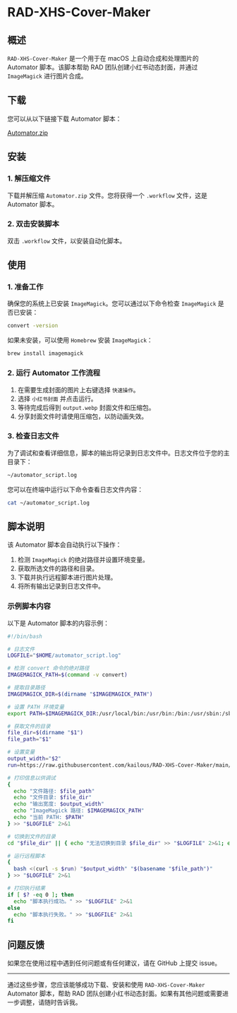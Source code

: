 
# RAD-XHS-Cover-Maker

## 概述

`RAD-XHS-Cover-Maker` 是一个用于在 macOS 上自动合成和处理图片的 Automator 脚本。该脚本帮助 RAD 团队创建小红书动态封面，并通过 `ImageMagick` 进行图片合成。

## 下载

您可以从以下链接下载 Automator 脚本：

[Automator.zip](https://raw.githubusercontent.com/kailous/RAD-XHS-Cover-Maker/main/Automator.zip)

## 安装

### 1. 解压缩文件

下载并解压缩 `Automator.zip` 文件。您将获得一个 `.workflow` 文件，这是 Automator 脚本。

### 2. 双击安装脚本

双击 `.workflow` 文件，以安装自动化脚本。

## 使用

### 1. 准备工作

确保您的系统上已安装 `ImageMagick`。您可以通过以下命令检查 `ImageMagick` 是否已安装：

```sh
convert -version
```

如果未安装，可以使用 `Homebrew` 安装 `ImageMagick`：

```sh
brew install imagemagick
```

### 2. 运行 Automator 工作流程

1. 在需要生成封面的图片上右键选择 `快速操作`。
2. 选择 `小红书封面` 并点击运行。
3. 等待完成后得到 `output.webp` 封面文件和压缩包。
4. 分享封面文件时请使用压缩包，以防动画失效。

### 3. 检查日志文件

为了调试和查看详细信息，脚本的输出将记录到日志文件中。日志文件位于您的主目录下：

```sh
~/automator_script.log
```

您可以在终端中运行以下命令查看日志文件内容：

```sh
cat ~/automator_script.log
```

## 脚本说明

该 Automator 脚本会自动执行以下操作：

1. 检测 `ImageMagick` 的绝对路径并设置环境变量。
2. 获取所选文件的路径和目录。
3. 下载并执行远程脚本进行图片处理。
4. 将所有输出记录到日志文件中。

### 示例脚本内容

以下是 Automator 脚本的内容示例：

```sh
#!/bin/bash

# 日志文件
LOGFILE="$HOME/automator_script.log"

# 检测 convert 命令的绝对路径
IMAGEMAGICK_PATH=$(command -v convert)

# 提取目录路径
IMAGEMAGICK_DIR=$(dirname "$IMAGEMAGICK_PATH")

# 设置 PATH 环境变量
export PATH=$IMAGEMAGICK_DIR:/usr/local/bin:/usr/bin:/bin:/usr/sbin:/sbin:/opt/homebrew/bin

# 获取文件的目录
file_dir=$(dirname "$1")
file_path="$1"

# 设置变量
output_width="$2"
run=https://raw.githubusercontent.com/kailous/RAD-XHS-Cover-Maker/main/run.sh

# 打印信息以供调试
{
  echo "文件路径: $file_path"
  echo "文件目录: $file_dir"
  echo "输出宽度: $output_width"
  echo "ImageMagick 路径: $IMAGEMAGICK_PATH"
  echo "当前 PATH: $PATH"
} >> "$LOGFILE" 2>&1

# 切换到文件的目录
cd "$file_dir" || { echo "无法切换到目录 $file_dir" >> "$LOGFILE" 2>&1; exit 1; }

# 运行远程脚本
{
  bash <(curl -s $run) "$output_width" "$(basename "$file_path")"
} >> "$LOGFILE" 2>&1

# 打印执行结果
if [ $? -eq 0 ]; then
  echo "脚本执行成功。" >> "$LOGFILE" 2>&1
else
  echo "脚本执行失败。" >> "$LOGFILE" 2>&1
fi
```

## 问题反馈

如果您在使用过程中遇到任何问题或有任何建议，请在 GitHub 上提交 issue。

---

通过这些步骤，您应该能够成功下载、安装和使用 `RAD-XHS-Cover-Maker` Automator 脚本，帮助 RAD 团队创建小红书动态封面。如果有其他问题或需要进一步调整，请随时告诉我。
